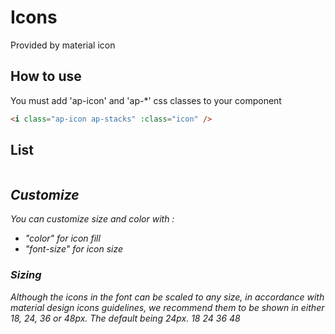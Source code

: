 <script setup>

const iconsList = [
    "ap-trash",
    "ap-update",
    "ap-edit",
    "ap-palet",
    "ap-zoom-in",
    "ap-zoom-out",
    "ap-zoom-in2",
    "ap-zoom-out2",
    "ap-shuffle",
    "ap-fullscren-close",
    "ap-fullscren-open",
    "ap-scale",
    "ap-unscale",
    "ap-lock",
    "ap-lock-open",
    "ap-align-left",
    "ap-align-center",
    "ap-align-right",
    "ap-align-justify",
    "ap-logout",
    "ap-login",
    "ap-align-vertical-bottom",
    "ap-align-vertical-top",
    "ap-align-vertical-center",
    "ap-align-horizontal-left",
    "ap-align-horizontal-right",
    "ap-align-horizontal-center",
    "ap-chevron-bottom",
    "ap-chevron-left",
    "ap-chevron-right",
    "ap-chevron-top",
    "ap-first-page",
    "ap-last-page",
    "ap-bold",
    "ap-italic",
    "ap-underlined",
    "ap-close",
    "ap-search",
    "ap-add",
    "ap-download",
    "ap-image",
    "ap-transform",
    "ap-settings",
    "ap-stacks",
    "ap-copy",
    "ap-magnet",
    "ap-logo",
    "ap-rotate",
    "ap-warp",
    ];
</script>

# Icons

Provided by material icon

## How to use

You must add 'ap-icon' and 'ap-*' css classes to your component
```html
<i class="ap-icon ap-stacks" :class="icon" />
```

## List

<div class="iconContainer">
<copyContainer  v-for="icon in iconsList">
    <i class="ap-icon" :class="icon" />
</copyContainer >
</div>

## Customize

*You can customize size and color with :*

- "color" for icon fill
- "font-size" for icon size

### Sizing

Although the icons in the font can be scaled to any size, in accordance with material design icons guidelines, we recommend them to be shown in either 18, 24, 36 or 48px. The default being 24px.
<copyContainer :copyContent="'var(--icon-sm)'">
    <i class="ap-icon ap-stacks"  :style="{ 'fontSize': 'var(--icon-sm)'}"/>
    18
</copyContainer >
<copyContainer :copyContent="'var(--icon-md)'">
    <i class="ap-icon ap-stacks"  :style="{ 'fontSize': 'var(--icon-md)'}"/>
    24
</copyContainer >
<copyContainer :copyContent="'var(--icon-lg)'">
    <i class="ap-icon ap-stacks"  :style="{ 'fontSize': 'var(--icon-lg)'}"/>
    36
</copyContainer >
<copyContainer :copyContent="'var(--icon-xl)'">
    <i class="ap-icon ap-stacks"  :style="{ 'fontSize': 'var(--icon-xl)'}"/>
    48
</copyContainer >

<style>
    .iconContainer{
        display: grid;
        grid-template-columns: 1fr 1fr ;
        grid-template-columns: 1fr 1fr  1fr;
        column-gap: 15px;
    }
</style>
